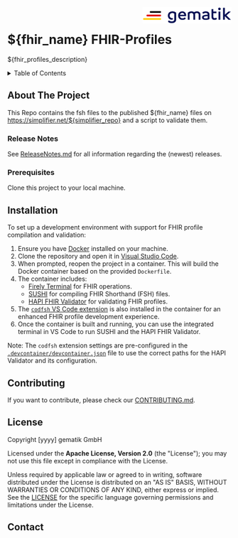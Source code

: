 <img align="right" width="200" height="37" src="Gematik_Logo_Flag.png"/> <br/>
  
# ${fhir_name} FHIR-Profiles

 ${fhir_profiles_description}
 
<details>
  <summary>Table of Contents</summary>
  <ol>
    <li>
      <a href="#about-the-project">About The Project</a>
       <ul>
        <li><a href="#release-notes">Release Notes</a></li>
      </ul>     
    </li>
    <li>
      <a href="#getting-started">Getting Started</a>
      <ul>
        <li><a href="#prerequisites">Prerequisites</a></li>
        <li><a href="#installation">Installation</a></li>
      </ul>
    </li>
    <li><a href="#contributing">Contributing</a></li>
    <li><a href="#license">License</a></li>
    <li><a href="#contact">Contact</a></li>
  </ol>
</details>


## About The Project  
This Repo contains the fsh files to the published \${fhir_name} files on <https://simplifier.net/${simplifier_repo}> and a script to validate them.
 
### Release Notes
See [ReleaseNotes.md](./ReleaseNotes.md) for all information regarding the (newest) releases.
  
### Prerequisites
Clone this project to your local machine.

 
## Installation
To set up a development environment with support for FHIR profile compilation and validation:

1. Ensure you have [Docker](https://www.docker.com/products/docker-desktop) installed on your machine.
2. Clone the repository and open it in [Visual Studio Code](https://code.visualstudio.com/).
3. When prompted, reopen the project in a container. This will build the Docker container based on the provided `Dockerfile`.
4. The container includes:
   - [Firely Terminal](https://fire.ly/products/firely-terminal/) for FHIR operations.
   - [SUSHI](https://fshschool.org/docs/sushi/) for compiling FHIR Shorthand (FSH) files.
   - [HAPI FHIR Validator](https://github.com/hapifhir/hapi-fhir/releases) for validating FHIR profiles.
5. The [`codfsh` VS Code extension](https://marketplace.visualstudio.com/items?itemName=gematikde.codfsh) is also installed in the container for an enhanced FHIR profile development experience.
6. Once the container is built and running, you can use the integrated terminal in VS Code to run SUSHI and the HAPI FHIR Validator.

Note: The `codfsh` extension settings are pre-configured in the [`.devcontainer/devcontainer.json`](https://code.visualstudio.com/docs/devcontainers/containers) file to use the correct paths for the HAPI Validator and its configuration.
 
## Contributing
If you want to contribute, please check our [CONTRIBUTING.md](./CONTRIBUTING.md).
 
## License
 
Copyright [yyyy] gematik GmbH
 
Licensed under the **Apache License, Version 2.0** (the "License"); you may not use this file except in compliance with the License.
 
Unless required by applicable law or agreed to in writing, software distributed under the License is distributed on an "AS IS" BASIS, WITHOUT WARRANTIES OR CONDITIONS OF ANY KIND, either express or implied. See the [LICENSE](./LICENSE) for the specific language governing permissions and limitations under the License.
 
## Contact
<!-- add your own text here -->